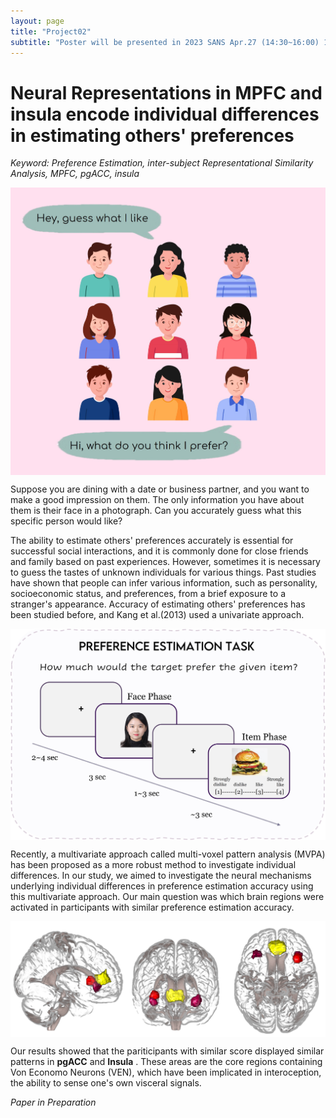 ```yaml
---
layout: page
title: "Project02"
subtitle: "Poster will be presented in 2023 SANS Apr.27 (14:30~16:00) 1-F-26"
---
```



Neural Representations in MPFC and insula encode individual differences in estimating others' preferences 
=====
*Keyword: Preference Estimation, inter-subject Representational Similarity Analysis, MPFC, pgACC, insula*

<center><img src="/photo/02_pref_guess_illustr.jpg" width=700 align="center"/></center>

Suppose you are dining with a date or business partner, and you want to make a good impression on them. The only information you have about them is their face in a photograph. Can you accurately guess what this specific person would like?

The ability to estimate others' preferences accurately is essential for successful social interactions, and it is commonly done for close friends and family based on past experiences. However, sometimes it is necessary to guess the tastes of unknown individuals for various things. Past studies have shown that people can infer various information, such as personality, socioeconomic status, and preferences, from a brief exposure to a stranger's appearance. Accuracy of estimating others' preferences has been studied before, and Kang et al.(2013) used a univariate approach.

<center><img src="/photo/02_pref_exp_design.jpg" width=800 align="center"/></center>

Recently, a multivariate approach called multi-voxel pattern analysis (MVPA) has been proposed as a more robust method to investigate individual differences. In our study, we aimed to investigate the neural mechanisms underlying individual differences in preference estimation accuracy using this multivariate approach. Our main question was which brain regions were activated in participants with similar preference estimation accuracy. 

<center><img src="/photo/02_pref_mvpa_results.jpg" width=800 align="center"/></center>

Our results showed that the pariticipants with similar score displayed similar patterns in **pgACC** and **Insula** . These areas are the core regions containing Von Economo Neurons (VEN), which have been implicated in interoception, the ability to sense one's own visceral signals.


*Paper in Preparation*
